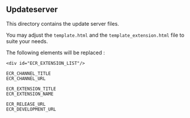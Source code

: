 ## Updateserver
This directory contains the update server files.

You may adjust the ```template.html``` and the ```template_extension.html``` file to suite your needs.

The following elements will be replaced :

```
<div id="ECR_EXTENSION_LIST"/>

ECR_CHANNEL_TITLE
ECR_CHANNEL_URL

ECR_EXTENSION_TITLE
ECR_EXTENSION_NAME

ECR_RELEASE_URL
ECR_DEVELOPMENT_URL
```
